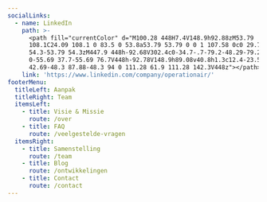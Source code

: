 ```yaml
---
socialLinks:
  - name: LinkedIn
    path: >-
      <path fill="currentColor" d="M100.28 448H7.4V148.9h92.88zM53.79
      108.1C24.09 108.1 0 83.5 0 53.8a53.79 53.79 0 0 1 107.58 0c0 29.7-24.1
      54.3-53.79 54.3zM447.9 448h-92.68V302.4c0-34.7-.7-79.2-48.29-79.2-48.29
      0-55.69 37.7-55.69 76.7V448h-92.78V148.9h89.08v40.8h1.3c12.4-23.5
      42.69-48.3 87.88-48.3 94 0 111.28 61.9 111.28 142.3V448z"></path>
    link: 'https://www.linkedin.com/company/operationair/'
footerMenu:
  titleLeft: Aanpak
  titleRight: Team
  itemsLeft:
    - title: Visie & Missie
      route: /over
    - title: FAQ
      route: /veelgestelde-vragen
  itemsRight:
    - title: Samenstelling
      route: /team
    - title: Blog
      route: /ontwikkelingen
    - title: Contact
      route: /contact
---
```


